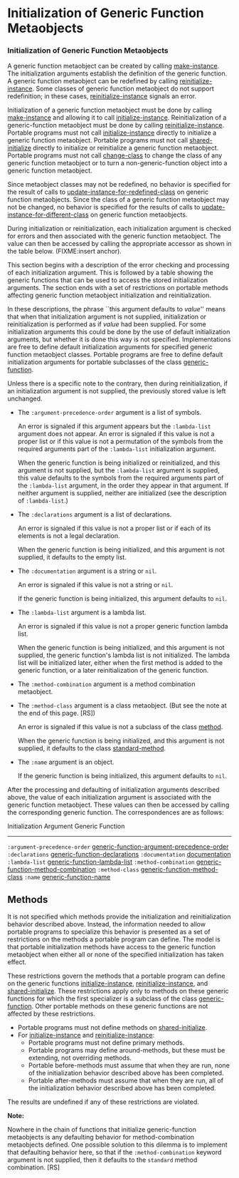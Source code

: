 Initialization of Generic Function Metaobjects
==============================================

### Initialization of Generic Function Metaobjects

A generic function metaobject can be created by calling [make-instance](/meta-object-protocol/make-instance). The initialization arguments establish the definition of the generic function. A generic function metaobject can be redefined by calling [reinitialize-instance](http://www.lispworks.com/documentation/HyperSpec/Body/f_reinit.htm#reinitialize-instance). Some classes of generic function metaobject do not support redefinition; in these cases, [reinitialize-instance](http://www.lispworks.com/documentation/HyperSpec/Body/f_reinit.htm#reinitialize-instance) signals an error.

Initialization of a generic function metaobject must be done by calling [make-instance](/meta-object-protocol/make-instance) and allowing it to call [initialize-instance](http://www.lispworks.com/documentation/HyperSpec/Body/f_init_i.htm#initialize-instance). Reinitialization of a generic-function metaobject must be done by calling [reinitialize-instance](http://www.lispworks.com/documentation/HyperSpec/Body/f_reinit.htm#reinitialize-instance). Portable programs must not call [initialize-instance](http://www.lispworks.com/documentation/HyperSpec/Body/f_init_i.htm#initialize-instance) directly to initialize a generic function metaobject. Portable programs must not call [shared-initialize](http://www.lispworks.com/documentation/HyperSpec/Body/f_shared.htm#shared-initialize) directly to initialize or reinitialize a generic function metaobject. Portable programs must not call [change-class](http://www.lispworks.com/documentation/HyperSpec/Body/f_chg_cl.htm#change-class) to change the class of any generic function metaobject or to turn a non-generic-function object into a generic function metaobject.

Since metaobject classes may not be redefined, no behavior is specified for the result of calls to [update-instance-for-redefined-class](http://www.lispworks.com/documentation/HyperSpec/Body/f_upda_1.htm#update-instance-for-redefined-class) on generic function metaobjects. Since the class of a generic function metaobject may not be changed, no behavior is specified for the results of calls to [update-instance-for-different-class](http://www.lispworks.com/documentation/HyperSpec/Body/f_update.htm#update-instance-for-different-class) on generic function metaobjects.

During initialization or reinitialization, each initialization argument is checked for errors and then associated with the generic function metaobject. The value can then be accessed by calling the appropriate accessor as shown in the table below. (FIXME:insert anchor).

This section begins with a description of the error checking and processing of each initialization argument. This is followed by a table showing the generic functions that can be used to access the stored initialization arguments. The section ends with a set of restrictions on portable methods affecting generic function metaobject initialization and reinitialization.

In these descriptions, the phrase ``this argument defaults to *value*'' means that when that initialization argument is not supplied, initialization or reinitialization is performed as if *value* had been supplied. For some initialization arguments this could be done by the use of default initialization arguments, but whether it is done this way is not specified. Implementations are free to define default initialization arguments for specified generic function metaobject classes. Portable programs are free to define default initialization arguments for portable subclasses of the class [generic-function](/meta-object-protocol/generic-function).

Unless there is a specific note to the contrary, then during reinitialization, if an initialization argument is not supplied, the previously stored value is left unchanged.

-   The `:argument-precedence-order` argument is a list of symbols.

    An error is signaled if this argument appears but the `:lambda-list` argument does not appear. An error is signaled if this value is not a proper list or if this value is not a permutation of the symbols from the required arguments part of the `:lambda-list` initialization argument.

    When the generic function is being initialized or reinitialized, and this argument is not supplied, but the `:lambda-list` argument is supplied, this value defaults to the symbols from the required arguments part of the `:lambda-list` argument, in the order they appear in that argument. If neither argument is supplied, neither are initialized (see the description of `:lambda-list`.)

-   The `:declarations` argument is a list of declarations.

    An error is signaled if this value is not a proper list or if each of its elements is not a legal declaration.

    When the generic function is being initialized, and this argument is not supplied, it defaults to the empty list.

-   The `:documentation` argument is a string or `nil`.

    An error is signaled if this value is not a string or `nil`.

    If the generic function is being initialized, this argument defaults to `nil`.

-   The `:lambda-list` argument is a lambda list.

    An error is signaled if this value is not a proper generic function lambda list.

    When the generic function is being initialized, and this argument is not supplied, the generic function's lambda list is not initialized. The lambda list will be initialized later, either when the first method is added to the generic function, or a later reinitialization of the generic function.

-   The `:method-combination` argument is a method combination metaobject.
-   The `:method-class` argument is a class metaobject. (But see the note at the end of this page. [RS])

    An error is signaled if this value is not a subclass of the class [method](/meta-object-protocol/method).

    When the generic function is being initialized, and this argument is not supplied, it defaults to the class [standard-method](/meta-object-protocol/standard-method).

-   The `:name` argument is an object.

    If the generic function is being initialized, this argument defaults to `nil`.

After the processing and defaulting of initialization arguments described above, the value of each initialization argument is associated with the generic function metaobject. These values can then be accessed by calling the corresponding generic function. The correspondences are as follows:

  Initialization Argument        Generic Function
  ------------------------------ ---------------------------------------------------------------------------------------------------
  `:argument-precedence-order`   [generic-function-argument-precedence-order](/meta-object-protocol/generic-function-argument-precedence-order)
  `:declarations`                [generic-function-declarations](/meta-object-protocol/generic-function-declarations)
  `:documentation`               [documentation](http://www.lispworks.com/documentation/HyperSpec/Body/f_docume.htm#documentation)
  `:lambda-list`                 [generic-function-lambda-list](/meta-object-protocol/generic-function-lambda-list)
  `:method-combination`          [generic-function-method-combination](/meta-object-protocol/generic-function-method-combination)
  `:method-class`                [generic-function-method-class](/meta-object-protocol/generic-function-method-class)
  `:name`                        [generic-function-name](/meta-object-protocol/generic-function-name)

Methods
-------

It is not specified which methods provide the initialization and reinitialization behavior described above. Instead, the information needed to allow portable programs to specialize this behavior is presented as a set of restrictions on the methods a portable program can define. The model is that portable initialization methods have access to the generic function metaobject when either all or none of the specified initialization has taken effect.

These restrictions govern the methods that a portable program can define on the generic functions [initialize-instance](http://www.lispworks.com/documentation/HyperSpec/Body/f_init_i.htm#initialize-instance), [reinitialize-instance](http://www.lispworks.com/documentation/HyperSpec/Body/f_reinit.htm#reinitialize-instance), and [shared-initialize](http://www.lispworks.com/documentation/HyperSpec/Body/f_shared.htm#shared-initialize). These restrictions apply only to methods on these generic functions for which the first specializer is a subclass of the class [generic-function](/meta-object-protocol/generic-function). Other portable methods on these generic functions are not affected by these restrictions.

-   Portable programs must not define methods on [shared-initialize](http://www.lispworks.com/documentation/HyperSpec/Body/f_shared.htm#shared-initialize).
-   For [initialize-instance](http://www.lispworks.com/documentation/HyperSpec/Body/f_init_i.htm#initialize-instance) and [reinitialize-instance](http://www.lispworks.com/documentation/HyperSpec/Body/f_reinit.htm#reinitialize-instance):
    -   Portable programs must not define primary methods.
    -   Portable programs may define around-methods, but these must be extending, not overriding methods.
    -   Portable before-methods must assume that when they are run, none of the initialization behavior described above has been completed.
    -   Portable after-methods must assume that when they are run, all of the initialization behavior described above has been completed.

The results are undefined if any of these restrictions are violated.

**Note:**

Nowhere in the chain of functions that initialize generic-function metaobjects is any defaulting behavior for method-combination metaobjects defined. One possible solution to this dilemma is to implement that defaulting behavior here, so that if the `:method-combination` keyword argument is not supplied, then it defaults to the `standard` method combination. [RS]
